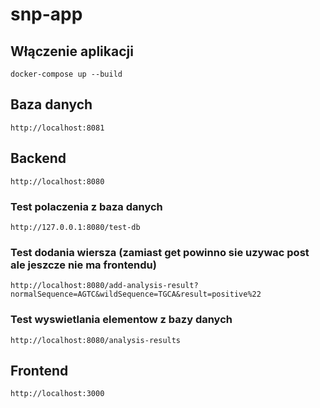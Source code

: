 # snp-app

## Włączenie aplikacji

```
docker-compose up --build

```

## Baza danych

```
http://localhost:8081

```

## Backend

```
http://localhost:8080

```

### Test polaczenia z baza danych

```
http://127.0.0.1:8080/test-db

```

### Test dodania wiersza (zamiast get powinno sie uzywac post ale jeszcze nie ma frontendu)

```
http://localhost:8080/add-analysis-result?normalSequence=AGTC&wildSequence=TGCA&result=positive%22

```

### Test wyswietlania elementow z bazy danych

```
http://localhost:8080/analysis-results

```

## Frontend

```
http://localhost:3000

```
